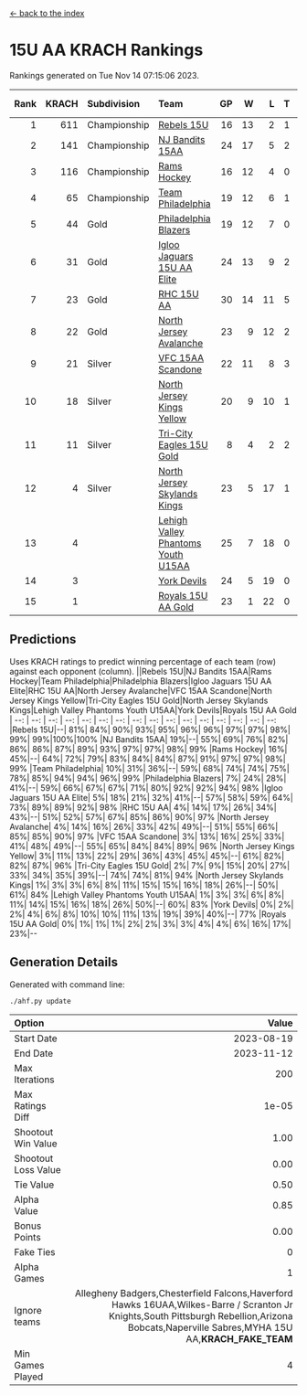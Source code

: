 [<- back to the index](readme.md)
# 15U AA KRACH Rankings
Rankings generated on Tue Nov 14 07:15:06 2023.

Rank|KRACH|Subdivision|Team|GP|W|L|T|OTW|OTL|SoS|Exp Wins|Win Diff
---:|---:|:---|:---|---:|---:|---:|---:|---:|---:|---:|---:|---:
1|611|Championship|[Rebels 15U](https://gamesheetstats.com/seasons/3659/teams/140654/schedule)|16|13|2|1|0|1|544|14.3|-0.0
2|141|Championship|[NJ Bandits 15AA](https://gamesheetstats.com/seasons/3659/teams/140648/schedule)|24|17|5|2|0|1|103|18.9|0.0
3|116|Championship|[Rams Hockey](https://gamesheetstats.com/seasons/3659/teams/140653/schedule)|16|12|4|0|2|2|297|12.9|0.0
4|65|Championship|[Team Philadelphia](https://gamesheetstats.com/seasons/3659/teams/140657/schedule)|19|12|6|1|0|0|96|13.4|0.0
5|44|Gold|[Philadelphia Blazers](https://gamesheetstats.com/seasons/3659/teams/140652/schedule)|19|12|7|0|3|0|40|12.9|0.0
6|31|Gold|[Igloo Jaguars 15U AA Elite](https://gamesheetstats.com/seasons/3659/teams/140645/schedule)|24|13|9|2|1|1|35|14.9|0.0
7|23|Gold|[RHC 15U AA](https://gamesheetstats.com/seasons/3659/teams/140655/schedule)|30|14|11|5|0|2|40|17.4|0.0
8|22|Gold|[North Jersey Avalanche](https://gamesheetstats.com/seasons/3659/teams/140649/schedule)|23|9|12|2|2|1|241|10.9|0.0
9|21|Silver|[VFC 15AA Scandone](https://gamesheetstats.com/seasons/3659/teams/140659/schedule)|22|11|8|3|0|1|245|13.4|0.0
10|18|Silver|[North Jersey Kings Yellow](https://gamesheetstats.com/seasons/3659/teams/140650/schedule)|20|9|10|1|1|0|63|10.4|0.0
11|11|Silver|[Tri-City Eagles 15U Gold](https://gamesheetstats.com/seasons/3659/teams/140658/schedule)|8|4|2|2|0|0|10|5.9|0.0
12|4|Silver|[North Jersey Skylands Kings](https://gamesheetstats.com/seasons/3659/teams/140651/schedule)|23|5|17|1|0|1|104|6.4|0.0
13|4||[Lehigh Valley Phantoms Youth U15AA](https://gamesheetstats.com/seasons/3659/teams/140646/schedule)|25|7|18|0|0|0|23|7.9|0.0
14|3||[York Devils](https://gamesheetstats.com/seasons/3659/teams/140660/schedule)|24|5|19|0|1|2|51|5.9|0.0
15|1||[Royals 15U AA Gold](https://gamesheetstats.com/seasons/3659/teams/140656/schedule)|23|1|22|0|1|0|32|1.9|0.0

## Predictions
Uses KRACH ratings to predict winning percentage of each team (row) against each opponent (column).
||Rebels 15U|NJ Bandits 15AA|Rams Hockey|Team Philadelphia|Philadelphia Blazers|Igloo Jaguars 15U AA Elite|RHC 15U AA|North Jersey Avalanche|VFC 15AA Scandone|North Jersey Kings Yellow|Tri-City Eagles 15U Gold|North Jersey Skylands Kings|Lehigh Valley Phantoms Youth U15AA|York Devils|Royals 15U AA Gold
| --: | --: | --: | --: | --: | --: | --: | --: | --: | --: | --: | --: | --: | --: | --: | --: 
|Rebels 15U|--| 81%| 84%| 90%| 93%| 95%| 96%| 96%| 97%| 97%| 98%| 99%| 99%|100%|100%
|NJ Bandits 15AA| 19%|--| 55%| 69%| 76%| 82%| 86%| 86%| 87%| 89%| 93%| 97%| 97%| 98%| 99%
|Rams Hockey| 16%| 45%|--| 64%| 72%| 79%| 83%| 84%| 84%| 87%| 91%| 97%| 97%| 98%| 99%
|Team Philadelphia| 10%| 31%| 36%|--| 59%| 68%| 74%| 74%| 75%| 78%| 85%| 94%| 94%| 96%| 99%
|Philadelphia Blazers|  7%| 24%| 28%| 41%|--| 59%| 66%| 67%| 67%| 71%| 80%| 92%| 92%| 94%| 98%
|Igloo Jaguars 15U AA Elite|  5%| 18%| 21%| 32%| 41%|--| 57%| 58%| 59%| 64%| 73%| 89%| 89%| 92%| 98%
|RHC 15U AA|  4%| 14%| 17%| 26%| 34%| 43%|--| 51%| 52%| 57%| 67%| 85%| 86%| 90%| 97%
|North Jersey Avalanche|  4%| 14%| 16%| 26%| 33%| 42%| 49%|--| 51%| 55%| 66%| 85%| 85%| 90%| 97%
|VFC 15AA Scandone|  3%| 13%| 16%| 25%| 33%| 41%| 48%| 49%|--| 55%| 65%| 84%| 84%| 89%| 96%
|North Jersey Kings Yellow|  3%| 11%| 13%| 22%| 29%| 36%| 43%| 45%| 45%|--| 61%| 82%| 82%| 87%| 96%
|Tri-City Eagles 15U Gold|  2%|  7%|  9%| 15%| 20%| 27%| 33%| 34%| 35%| 39%|--| 74%| 74%| 81%| 94%
|North Jersey Skylands Kings|  1%|  3%|  3%|  6%|  8%| 11%| 15%| 15%| 16%| 18%| 26%|--| 50%| 61%| 84%
|Lehigh Valley Phantoms Youth U15AA|  1%|  3%|  3%|  6%|  8%| 11%| 14%| 15%| 16%| 18%| 26%| 50%|--| 60%| 83%
|York Devils|  0%|  2%|  2%|  4%|  6%|  8%| 10%| 10%| 11%| 13%| 19%| 39%| 40%|--| 77%
|Royals 15U AA Gold|  0%|  1%|  1%|  1%|  2%|  2%|  3%|  3%|  4%|  4%|  6%| 16%| 17%| 23%|--

## Generation Details

Generated with command line:
```
./ahf.py update
```

| Option | Value |
| :----- | ----: |
| Start Date | 2023-08-19 |
| End Date | 2023-11-12 |
| Max Iterations | 200 |
| Max Ratings Diff | 1e-05 |
| Shootout Win Value | 1.00 |
| Shootout Loss Value | 0.00 |
| Tie Value | 0.50 |
| Alpha Value | 0.85 |
| Bonus Points | 0.00 |
| Fake Ties | 0 |
| Alpha Games | 1 |
| Ignore teams | Allegheny Badgers,Chesterfield Falcons,Haverford Hawks 16UAA,Wilkes-Barre / Scranton Jr Knights,South Pittsburgh Rebellion,Arizona Bobcats,Naperville Sabres,MYHA 15U AA,__KRACH_FAKE_TEAM__ |
| Min Games Played | 4 |

